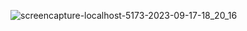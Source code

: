 ![screencapture-localhost-5173-2023-09-17-18_20_16](https://github.com/pietroBragaAquinoJunior/pagina_de_produtos/assets/85259321/fa1b657e-5cf9-4759-a307-e4fa7923061e)
